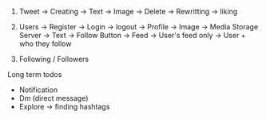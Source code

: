 1. Tweet 
    -> Creating 
        -> Text
        -> Image
    -> Delete
    -> Rewritting
    -> liking

2. Users
    -> Register
    -> Login
    -> logout
    -> Profile
        -> Image -> Media Storage Server
        -> Text
        -> Follow Button 
    -> Feed
        -> User's feed only
        -> User + who they follow


3. Following / Followers


Long term todos

- Notification
- Dm (direct message)
- Explore -> finding hashtags

    
